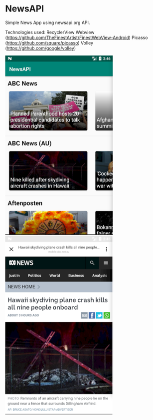 # NewsAPI
Simple News App using newsapi.org API.

Technologies used:
  RecyclerView
  Webview (https://github.com/TheFinestArtist/FinestWebView-Android)
  Picasso (https://github.com/square/picasso)
  Volley (https://github.com/google/volley)
  

![Alt text](/Screenshots/home.png?raw=true "Home Screen")
![Alt text](/Screenshots/webview.png?raw=true "WebView Screen")
